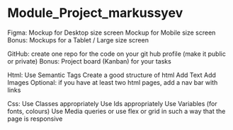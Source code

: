 # Module_Project_markussyev

Figma: 
Mockup for Desktop size screen
Mockup for Mobile size screen
Bonus:  Mockups for a Tablet / Large size screen

GitHub:
create one repo for the code on your git hub profile (make it public or private)
Bonus: Project board (Kanban) for your tasks

Html:
Use Semantic Tags
Create a good structure of html
Add Text
Add Images
Optional: if you have at least two html pages, add a nav bar with links

Css:
Use Classes appropriately
Use Ids appropriately
Use Variables (for fonts, colours)
Use Media queries or use  flex or grid in such a way that the page is responsive
